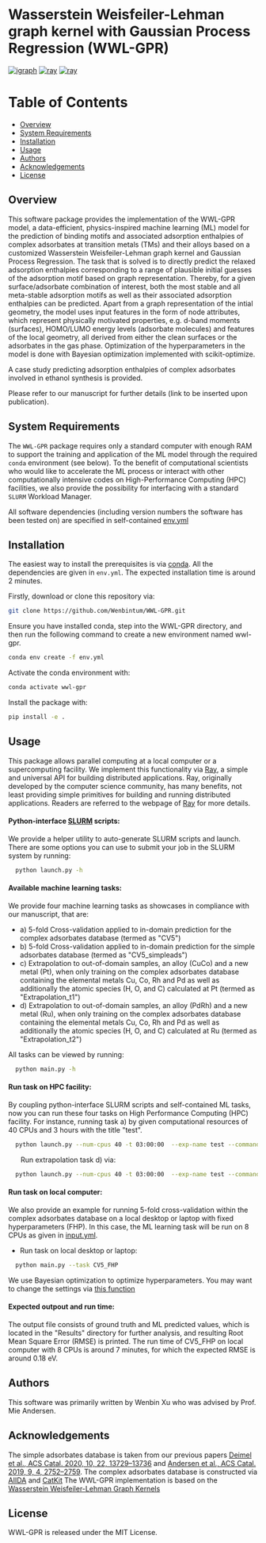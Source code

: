 # Wasserstein Weisfeiler-Lehman graph kernel with Gaussian Process Regression (WWL-GPR)
[![igraph](https://img.shields.io/badge/igraph-0.91-red.svg)](https://igraph.org/) [![ray](https://img.shields.io/badge/Ray-2.0.0-blue.svg)](https://docs.ray.io/en/master/index.html) [![ray](https://img.shields.io/badge/POT-lasted-blue.svg)](https://pythonot.github.io/) 


# Table of Contents
- [Overview](#overview)
- [System Requirements](#system-requirements)
- [Installation](#installation)
- [Usage](#usage)
- [Authors](#authors)
- [Acknowledgements](#acknowledgements)
- [License](#license)


## Overview
This software package provides the implementation of the WWL-GPR model, a data-efficient, physics-inspired machine learning (ML) model for the prediction of binding motifs and associated adsorption enthalpies of complex adsorbates at transition metals (TMs) and their alloys based on a customized Wasserstein Weisfeiler-Lehman graph kernel and Gaussian Process Regression. The task that is solved is to directly predict the relaxed adsorption enthalpies corresponding to a range of plausible initial guesses of the adsorption motif based on graph representation. Thereby, for a given surface/adsorbate combination of interest, both the most stable and all meta-stable adsorption motifs as well as their associated adsorption enthalpies can be predicted. Apart from a graph representation of the intial geometry, the model uses input features in the form of node attributes, which represent physically motivated properties, e.g. d-band moments (surfaces), HOMO/LUMO energy levels (adsorbate molecules) and features of the local geometry, all derived from either the clean surfaces or the adsorbates in the gas phase. Optimization of the hyperparameters in the model is done with Bayesian optimization implemented with scikit-optimize.

A case study predicting adsorption enthalpies of complex adsorbates involved in ethanol synthesis is provided.

Please refer to our manuscript for further details (link to be inserted upon publication).
## System Requirements
The `WWL-GPR` package requires only a standard computer with enough RAM to support the training and application of the ML model through the required `conda`  environment (see below). To the benefit of computational scientists who would like to accelerate the ML process or interact with other computationally intensive codes on High-Performance Computing (HPC) facilities, we also provide the possibility for interfacing with a standard `SLURM` Workload Manager.

All software dependencies (including version numbers the software has been tested on) are specified in self-contained [env.yml](https://github.com/Wenbintum/WWL-GPR/blob/main/env.yml)



## Installation
The easiest way to install the prerequisites is via [conda](https://conda.io/docs/index.html). All the dependencies are given in `env.yml`. The expected installation time is around 2 minutes.

Firstly, download or clone this repository via:
```bash
git clone https://github.com/Wenbintum/WWL-GPR.git
```

Ensure you have installed conda, step into the WWL-GPR directory, and then run the following command to create a new environment named wwl-gpr.
```bash
conda env create -f env.yml
```
Activate the conda environment with:
```bash
conda activate wwl-gpr
```
Install the package with:
```bash
pip install -e .
```

## Usage

This package allows parallel computing at a local computer or a supercomputing facility. We implement this functionality via [Ray](https://docs.ray.io/en/master/index.html), a simple and universal API for building distributed applications. Ray, originally developed by the computer science community, has many benefits, not least providing simple primitives for building and running distributed applications. Readers are referred to the webpage of [Ray](https://docs.ray.io/en/master/index.html) for more details.


#### Python-interface [SLURM](https://slurm.schedmd.com/documentation.html) scripts: 
We provide a helper utility to auto-generate SLURM scripts and launch.  There are some options you can use to submit your job in the SLURM system by running:
```bash
  python launch.py -h
```


#### Available machine learning tasks:
We provide four machine learning tasks as showcases in compliance with our manuscript, that are: 
- a) 5-fold Cross-validation applied to in-domain prediction for the complex adsorbates database (termed as "CV5") 
- b) 5-fold Cross-validation applied to in-domain prediction for the simple adsorbates database (termed as "CV5_simpleads")
- c) Extrapolation to out-of-domain samples, an alloy (CuCo) and a new metal (Pt), when only training on the complex adsorbates database containing the elemental metals Cu, Co, Rh and Pd as well as additionally the atomic species (H, O, and C) calculated at Pt (termed as "Extrapolation_t1")  
- d) Extrapolation to out-of-domain samples, an alloy (PdRh) and a new metal (Ru), when only training on the complex adsorbates database containing the elemental metals Cu, Co, Rh and Pd as well as additionally the atomic species (H, O, and C) calculated at Ru (termed as "Extrapolation_t2") 

All tasks can be viewed by running:
```bash
  python main.py -h
```

#### Run task on HPC facility:
By coupling python-interface SLURM scripts and self-contained ML tasks, now you can run these four tasks on High Performance Computing (HPC) facility. For instance, running task a) by given computational resources of 40 CPUs and 3 hours with the title "test".
```bash
  python launch.py --num-cpus 40 -t 03:00:00  --exp-name test --command "python -u main.py --task CV5 --uuid \$redis_password"
```
&emsp;&ensp; Run extrapolation task d) via:
```bash
  python launch.py --num-cpus 40 -t 03:00:00  --exp-name test --command "python -u main.py --task Extrapolation_t2 --uuid \$redis_password"
```
#### Run task on local computer:
We also provide an example for running 5-fold cross-validation within the complex adsorbates database on a local desktop or laptop with fixed hyperparameters (FHP). In this case, the ML learning task will be run on 8 CPUs as given in [input.yml](https://github.com/Wenbintum/WWL-GPR/blob/main/database/complexads_interpolation/input.yml).
- Run task on local desktop or laptop:
```bash
  python main.py --task CV5_FHP
```
We use Bayesian optimization to optimize hyperparameters. You may want to change the settings via [this function](https://github.com/Wenbintum/WWL-GPR/blob/8c52f1f9462215f29ed51517077ea01c077c2d50/wwlgpr/WWL_GPR.py#L302)


#### Expected outpout and run time:

The output file consists of ground truth and ML predicted values, which is located in the "Results" directory for further analysis, and resulting Root Mean Square Error (RMSE) is printed. The run time of CV5_FHP on local computer with 8 CPUs is around 7 minutes, for which the expected RMSE is around 0.18 eV.


## Authors
This software was primarily written by Wenbin Xu who was advised by Prof. Mie Andersen.

## Acknowledgements
The simple adsorbates database is taken from our previous papers [Deimel et al., ACS Catal. 2020, 10, 22, 13729–13736](https://pubs.acs.org/doi/abs/10.1021/acscatal.0c04045) and [Andersen et al., ACS Catal. 2019, 9, 4, 2752–2759](https://pubs.acs.org/doi/10.1021/acscatal.8b04478).
The complex adsorbates database is constructed via [AIIDA](https://aiida.readthedocs.io/projects/aiida-core/en/latest/) and [CatKit](https://catkit.readthedocs.io/en/latest/)
The WWL-GPR implementation is based on the [Wasserstein Weisfeiler-Lehman Graph Kernels](https://arxiv.org/abs/1906.01277)

## License
WWL-GPR is released under the MIT License.

